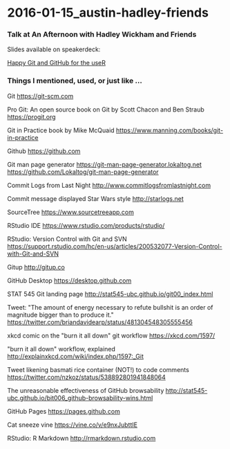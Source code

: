 # 2016-01-15_austin-hadley-friends

### Talk at An Afternoon with Hadley Wickham and Friends

Slides available on speakerdeck:

[Happy Git and GitHub for the useR](https://speakerdeck.com/jennybc/happy-git-and-github-for-the-user)

### Things I mentioned, used, or just like ...

Git
<https://git-scm.com>

Pro Git: An open source book on Git by Scott Chacon and Ben Straub
<https://progit.org>

Git in Practice book by Mike McQuaid
<https://www.manning.com/books/git-in-practice>

Github
<https://github.com>

Git man page generator
<https://git-man-page-generator.lokaltog.net>
<https://github.com/Lokaltog/git-man-page-generator>

Commit Logs from Last Night
<http://www.commitlogsfromlastnight.com>

Commit message displayed Star Wars style
<http://starlogs.net>

SourceTree
<https://www.sourcetreeapp.com>

RStudio IDE
<https://www.rstudio.com/products/rstudio/>

RStudio: Version Control with Git and SVN
<https://support.rstudio.com/hc/en-us/articles/200532077-Version-Control-with-Git-and-SVN>

Gitup
<http://gitup.co>

GitHub Desktop
<https://desktop.github.com>

STAT 545 Git landing page
<http://stat545-ubc.github.io/git00_index.html>

Tweet: "The amount of energy necessary to refute bullshit is an order of magnitude bigger than to produce it."
<https://twitter.com/briandavidearp/status/481304548305555456>

xkcd comic on the "burn it all down" git workflow
<https://xkcd.com/1597/>

"burn it all down" workflow, explained
<http://explainxkcd.com/wiki/index.php/1597:_Git>

Tweet likening basmati rice container (NOT!) to code comments
<https://twitter.com/nzkoz/status/538892801941848064>

The unreasonable effectiveness of GitHub browsability
<http://stat545-ubc.github.io/bit006_github-browsability-wins.html>

GitHub Pages
<https://pages.github.com>

Cat sneeze vine
<https://vine.co/v/e9nxJubttIE>

RStudio: R Markdown
<http://rmarkdown.rstudio.com>
